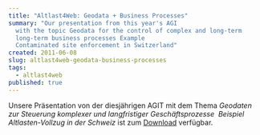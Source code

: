 ```yaml
---
title: "Altlast4Web: Geodata + Business Processes"
summary: "Our presentation from this year's AGI
  with the topic Geodata for the control of complex and long-term
  long-term business processes Example 
  Contaminated site enforcement in Switzerland"
created: 2011-06-08
slug: altlast4web-geodata-business-processes
tags:
  - altlast4web
published: true
---
```

Unsere Präsentation von der diesjährigen AGIT mit dem Thema _Geodaten zur Steuerung komplexer und langfristiger Geschäftsprozesse  Beispiel Altlasten-Vollzug in der Schweiz_ ist zum [Download](https://www.geops.de/dl/geops_altlast4web_110706.pdf "AGIT Presentation PDF") verfügbar.

